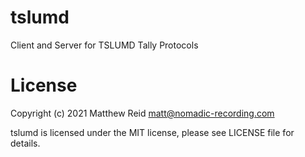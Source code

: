 # tslumd

Client and Server for TSLUMD Tally Protocols

# License

Copyright (c) 2021 Matthew Reid <matt@nomadic-recording.com>

tslumd is licensed under the MIT license, please see LICENSE file for details.
